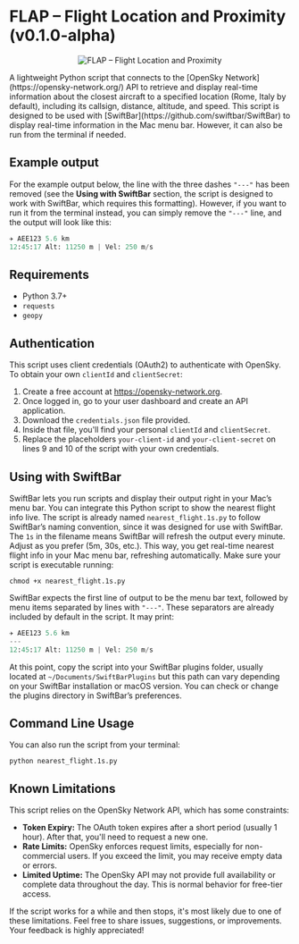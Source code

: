 # FLAP – Flight Location and Proximity (v0.1.0-alpha)
<p align="center">
  <img src="https://github.com/user-attachments/assets/f0c2ba0f-088d-409e-b246-aee394865be5" alt="FLAP – Flight Location and Proximity" />
  <br/>
  <em></em>
</p>
A lightweight Python script that connects to the [OpenSky Network](https://opensky-network.org/) API to retrieve and display real-time information about the closest aircraft to a specified location (Rome, Italy by default), including its callsign, distance, altitude, and speed. This script is designed to be used with [SwiftBar](https://github.com/swiftbar/SwiftBar) to display real-time information in the Mac menu bar. However, it can also be run from the terminal if needed.


## Example output
For the example output below, the line with the three dashes `"---"` has been removed (see the **Using with SwiftBar** section,  the script is designed to work with SwiftBar, which requires this formatting). However, if you want to run it from the terminal instead, you can simply remove the `"---"` line, and the output will look like this:

```python
✈️ AEE123 5.6 km
12:45:17 Alt: 11250 m | Vel: 250 m/s
```

## Requirements
- Python 3.7+
- `requests`
- `geopy`

## Authentication 
This script uses client credentials (OAuth2) to authenticate with OpenSky. To obtain your own `clientId` and `clientSecret`:
1. Create a free account at https://opensky-network.org.
2. Once logged in, go to your user dashboard and create an API application.
3. Download the `credentials.json` file provided.
4. Inside that file, you'll find your personal `clientId` and `clientSecret`.
5. Replace the placeholders `your-client-id` and `your-client-secret` on lines 9 and 10 of the script with your own credentials.

## Using with SwiftBar
SwiftBar lets you run scripts and display their output right in your Mac’s menu bar. You can integrate this Python script to show the nearest flight info live.
The script is already named `nearest_flight.1s.py` to follow SwiftBar’s naming convention, since it was designed for use with SwiftBar. The `1s` in the filename means SwiftBar will refresh the output every minute. Adjust as you prefer (5m, 30s, etc.). This way, you get real-time nearest flight info in your Mac menu bar, refreshing automatically.
Make sure your script is executable running:
```terminal
chmod +x nearest_flight.1s.py
```
SwiftBar expects the first line of output to be the menu bar text, followed by menu items separated by lines with `"---"`. These separators are already included by default in the script. It may print:
```python
✈️ AEE123 5.6 km
---
12:45:17 Alt: 11250 m | Vel: 250 m/s
```
At this point, copy the script into your SwiftBar plugins folder, usually located at `~/Documents/SwiftBarPlugins` but this path can vary depending on your SwiftBar installation or macOS version. You can check or change the plugins directory in SwiftBar’s preferences.

## Command Line Usage
You can also run the script from your terminal:
```terminal
python nearest_flight.1s.py
```

## Known Limitations
This script relies on the OpenSky Network API, which has some constraints:
- **Token Expiry:** The OAuth token expires after a short period (usually 1 hour). After that, you'll need to request a new one.
- **Rate Limits:** OpenSky enforces request limits, especially for non-commercial users. If you exceed the limit, you may receive empty data or errors.
- **Limited Uptime:** The OpenSky API may not provide full availability or complete data throughout the day. This is normal behavior for free-tier access.

If the script works for a while and then stops, it's most likely due to one of these limitations. Feel free to share issues, suggestions, or improvements. Your feedback is highly appreciated!


